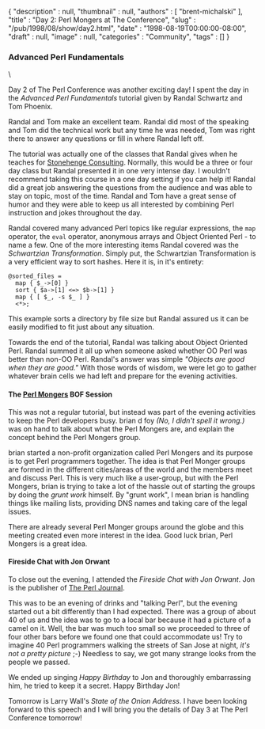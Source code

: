 {
   "description" : null,
   "thumbnail" : null,
   "authors" : [
      "brent-michalski"
   ],
   "title" : "Day 2: Perl Mongers at The Conference",
   "slug" : "/pub/1998/08/show/day2.html",
   "date" : "1998-08-19T00:00:00-08:00",
   "draft" : null,
   "image" : null,
   "categories" : "Community",
   "tags" : []
}



### Advanced Perl Fundamentals

\

Day 2 of The Perl Conference was another exciting day! I spent the day
in the *Advanced Perl Fundamentals* tutorial given by Randal Schwartz
and Tom Phoenix.

Randal and Tom make an excellent team. Randal did most of the speaking
and Tom did the technical work but any time he was needed, Tom was right
there to answer any questions or fill in where Randal left off.

The tutorial was actually one of the classes that Randal gives when he
teaches for [Stonehenge Consulting](http://www.stonehenge.com).
Normally, this would be a three or four day class but Randal presented
it in one very intense day. I wouldn't recommend taking this course in a
one day setting if you can help it! Randal did a great job answering the
questions from the audience and was able to stay on topic, most of the
time. Randal and Tom have a great sense of humor and they were able to
keep us all interested by combining Perl instruction and jokes
throughout the day.

Randal covered many advanced Perl topics like regular expressions, the
`map` operator, the `eval` operator, anonymous arrays and Object
Oriented Perl - to name a few. One of the more interesting items Randal
covered was the *Schwartzian Transformation*. Simply put, the
Schwartzian Transformation is a very efficient way to sort hashes. Here
it is, in it's entirety:

    @sorted_files =
      map { $_->[0] }
      sort { $a->[1] <=> $b->[1] }
      map { [ $_, -s $_ ] }
      <*>;

This example sorts a directory by file size but Randal assured us it can
be easily modified to fit just about any situation.

Towards the end of the tutorial, Randal was talking about Object
Oriented Perl. Randal summed it all up when someone asked whether OO
Perl was better than non-OO Perl. Randal's answer was simple *"Objects
are good when they are good."* With those words of wisdom, we were let
go to gather whatever brain cells we had left and prepare for the
evening activities.

#### The [Perl Mongers](http://www.pm.org) BOF Session

This was not a regular tutorial, but instead was part of the evening
activities to keep the Perl developers busy. brian d foy *(No, I didn't
spell it wrong.)* was on hand to talk about what the Perl Mongers are,
and explain the concept behind the Perl Mongers group.

brian started a non-profit organization called Perl Mongers and its
purpose is to get Perl programmers together. The idea is that Perl
Monger groups are formed in the different cities/areas of the world and
the members meet and discuss Perl. This is very much like a user-group,
but with the Perl Mongers, brian is trying to take a lot of the hassle
out of starting the groups by doing the *grunt work* himself. By "grunt
work", I mean brian is handling things like mailing lists, providing DNS
names and taking care of the legal issues.

There are already several Perl Monger groups around the globe and this
meeting created even more interest in the idea. Good luck brian, Perl
Mongers is a great idea.

#### Fireside Chat with Jon Orwant

To close out the evening, I attended the *Fireside Chat with Jon
Orwant*. Jon is the publisher of [The Perl Journal](http://www.tpj.com).

This was to be an evening of drinks and "talking Perl", but the evening
started out a bit differently than I had expected. There was a group of
about 40 of us and the idea was to go to a local bar because it had a
picture of a camel on it. Well, the bar was much too small so we
proceeded to three of four other bars before we found one that could
accommodate us! Try to imagine 40 Perl programmers walking the streets
of San Jose at night, *it's not a pretty picture* ;-) Needless to say,
we got many strange looks from the people we passed.

We ended up singing *Happy Birthday* to Jon and thoroughly embarrassing
him, he tried to keep it a secret. Happy Birthday Jon!

Tomorrow is Larry Wall's *State of the Onion Address*. I have been
looking forward to this speech and I will bring you the details of Day 3
at The Perl Conference tomorrow!
